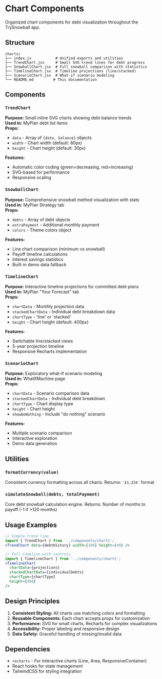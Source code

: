 # Chart Components

Organized chart components for debt visualization throughout the TrySnowball app.

## Structure

```
charts/
├── index.js           # Unified exports and utilities
├── TrendChart.jsx     # Small SVG trend lines for debt progress
├── SnowballChart.jsx  # Full snowball comparison with statistics  
├── TimelineChart.jsx  # Timeline projections (line/stacked)
├── ScenarioChart.jsx  # What-if scenario modeling
└── README.md         # This documentation
```

## Components

### `TrendChart`
**Purpose:** Small inline SVG charts showing debt balance trends  
**Used in:** MyPlan debt list items  
**Props:**
- `data` - Array of `{date, balance}` objects
- `width` - Chart width (default: 80px)
- `height` - Chart height (default: 30px)

**Features:**
- Automatic color coding (green=decreasing, red=increasing)
- SVG-based for performance
- Responsive scaling

### `SnowballChart` 
**Purpose:** Comprehensive snowball method visualization with stats  
**Used in:** MyPlan Strategy tab  
**Props:**
- `debts` - Array of debt objects
- `extraPayment` - Additional monthly payment
- `colors` - Theme colors object

**Features:**
- Line chart comparison (minimum vs snowball)
- Payoff timeline calculations
- Interest savings statistics
- Built-in demo data fallback

### `TimelineChart`
**Purpose:** Interactive timeline projections for committed debt plans  
**Used in:** MyPlan "Your Forecast" tab  
**Props:**
- `chartData` - Monthly projection data
- `stackedChartData` - Individual debt breakdown data
- `chartType` - 'line' or 'stacked'
- `height` - Chart height (default: 400px)

**Features:**
- Switchable line/stacked views
- 5-year projection timeline
- Responsive Recharts implementation

### `ScenarioChart`
**Purpose:** Exploratory what-if scenario modeling  
**Used in:** WhatIfMachine page  
**Props:**
- `chartData` - Scenario comparison data
- `stackedChartData` - Individual debt breakdown
- `chartType` - Chart display type
- `height` - Chart height
- `showDoNothing` - Include "do nothing" scenario

**Features:**
- Multiple scenario comparison
- Interactive exploration
- Demo data generation

## Utilities

### `formatCurrency(value)`
Consistent currency formatting across all charts.
Returns: `'£1,234'` format

### `simulateSnowball(debts, totalPayment)`
Core debt snowball calculation engine.
Returns: Number of months to payoff (-1 if >120 months)

## Usage Examples

```jsx
// Simple trend line
import { TrendChart } from '../components/charts';
<TrendChart data={debtHistory} width={100} height={40} />

// Full timeline with controls
import { TimelineChart } from '../components/charts';
<TimelineChart 
  chartData={projections}
  stackedChartData={individualDebts}
  chartType={chartType}
  height={400}
/>
```

## Design Principles

1. **Consistent Styling:** All charts use matching colors and formatting
2. **Reusable Components:** Each chart accepts props for customization
3. **Performance:** SVG for small charts, Recharts for complex visualizations
4. **Accessibility:** Proper labeling and responsive design
5. **Data Safety:** Graceful handling of missing/invalid data

## Dependencies

- `recharts` - For interactive charts (Line, Area, ResponsiveContainer)
- React hooks for state management
- TailwindCSS for styling integration